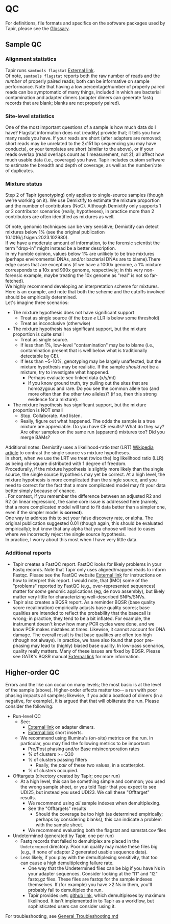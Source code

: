 # QC

For definitions, file formats and specifics on the software packages used by Tapir, please see the [Glossary](Glossary.md).

## Sample QC

### Alignment statistics
Tapir runs `samtools flagstat` [External link](http://www.htslib.org/doc/samtools-flagstat.html). <br>
Of note, `samtools flagstat` reports both the raw number of reads and the *number* of properly paired reads; both can be informative on sample performance. 
Note that having a low percentage/number of properly paired reads can be symptomatic of many things, 
included in which are bacterial contamination and adapter dimers (adapter dimers can generate fastq records that are blank; blanks are not properly paired).

### Site-level statistics
One of the most important questions of a sample is how much data do I have? Flagstat information does not (readily) provide that; it tells you how many reads you have. 
If your reads are short (after adapters are removed; short reads may be unrelated to the 2x151 bp sequencing you may have conducts), or your templates are short (similar to the above), or if your reads overlap (read overlaps count as 1 measurement, not 2); all affect how much usable data (i.e., coverage) you have. 
Tapir includes custom software to estimate the breadth and depth of coverage, as well as the number/rate of duplicates.

### Mixture status
Step 2 of Tapir (genotyping) only applies to single-source samples (though we're working on it). We use Demixtify to estimate the mixture proportion and the number of contributors (NoC). Although Demixtify only supports 1 or 2 contributor scenarios (really, hypotheses), 
in practice more than 2 contributors are often identified as mixtures as well. <br>

Of note, genomic techniques can be very sensitive; Demixtify can detect mixtures below 1% (see the original publication 10.1016/j.fsigen.2023.102980). <br> If we have a moderate amount of information, to the forensic scientist the term "drop-in" might instead be a better description. <br>
In my humble opinion, values below 1% are unlikely to be true mixtures (perhaps environmental DNAs, and/or bacterial DNAs are to blame).There edge cases that are exceptions (if we have a 1000x genome, a 1% mixture corresponds to a 10x and 990x genome, respectively; in this very non-forensic example, maybe treating the 10x genome as "real" is not so far-fetched).
<br>
We highly recommend developing an interpretation scheme for mixtures. Here is an example, and note that both the scheme and the cutoffs involved should be empirically determined.<br>
Let's imagine three scenarios:
- The mixture hypothesis does not have significant support
  - Treat as single source (if the *base e* LLR is below some threshold)
  - Treat as inconclusive (otherwise)
- The mixture hypothesis has significant support, but the mixture proportion is quite small
  - Treat as single source.
  - If less than 1%, low-level "contamination" may be to blame (i.e., contamination present that is well below what is traditionally detectable by CE).
  - If less than ~5-10%, genotyping may be largely unaffected, but the mixture hypothesis may be realistic. If the sample *should not* be a mixture, try to investigate what happened.
    - Perhaps evaluate sex-linked data (x/y/mt)
	- If you know ground truth, try pulling out the sites that are homozygous and rare. Do you see the common allele too (and more often than the other two alleles)? (if so, then this strong evidence for a mixture).
- The mixture hypothesis has significant support, but the mixture proportion is NOT small
  - Stop. Collaborate. And listen.
  - Really, figure out what happened. The odds the sample is a true mixture are appreciable. Do you have CE results? What do they say? Are other samples on the same run (apparent) mixtures too? Did you merge BAMs?
  
Additional notes:
Demixtify uses a likelihood-ratio *test* (LRT) [Wikipedia article](https://en.wikipedia.org/wiki/Likelihood-ratio_test) to contrast the single source vs mixture hypotheses. <br>
In short, when we use the LRT we treat (twice the) log likelihood ratio (LLR) as being chi-square distributed with 1 degree of freedom. <br>
Procedurally, if the mixture hypothesis is slightly more likely than the single source, the single source hypothesis may yet be correct.
 At a high level, the mixture hypothesis is more complicated than the single source, and you need to correct for the fact that a more complicated model may fit your data better simply because of chance. <br>. For context, if you remember the difference between an adjusted R2 and R2 (in linear regression), the same core issue is addressed here (namely, that a more complicated model will tend to fit data better than a simpler one, even if the simpler model is **correct**). <br>
One way to address this to set your false discovery rate, or alpha. The original publication suggested 0.01 (though again, this should be evaluated empirically); but know that any alpha that you choose will lead to cases where we incorrectly reject the single source hypothesis.<br>
In practice, I worry about this most when I have very little data.

### Additional reports

- Tapir creates a FastQC report. FastQC looks for likely problems in your Fastq records. Note that Tapir only uses aligned/mapped reads to inform Fastqc. Please see the FastQC website [External link](https://www.bioinformatics.babraham.ac.uk/projects/fastqc/) for instructions on how to interpret this report. I would note, that (IMO) some of the "problems" reported by FastQC (e.g., over-represented sequences) matter for *some* genomic applications (eg, de novo assembly), but likely matter very little for characterizing well-described SNPs/SNVs.
- Tapir also creates a BQSR report. As a reminder BQSR (base quality score recalibration) empirically adjusts base quality scores; base qualities are intended to reflect the probability that the basecall is wrong; in practice, they tend to be a bit inflated. For example, the instrument doesn't know how many PCR cycles were done, and we know PCR makes mistakes at times. Likewise, it cannot account for DNA damage. The overall result is that base qualities are often too high (though not always). In practice, we have also found that poor pre-phasing may lead to (highly) biased base quality. In low-pass scenarios, quality really matters.  Many of these issues are fixed by BQSR. Please see GATK's BQSR manual [External link](https://gatk.broadinstitute.org/hc/en-us/articles/360035890531-Base-Quality-Score-Recalibration-BQSR) for more information.


## Higher-order QC

Errors and the like can occur on many levels; the most basic is at the level of the sample (above).
Higher-order effects matter too-- a run with poor phasing impacts all samples; likewise, if you add a boatload of dimers (in a negative, for example), it is argued that that will obliterate the run. Please consider the following:
-  Run-level QC
   -  See:
      -  [External link](https://knowledge.illumina.com/library-preparation/general/library-preparation-general-troubleshooting-list/000001911) on adapter dimers.
      -  [External link](https://knowledge.illumina.com/library-preparation/general/library-preparation-general-reference_material-list/000003874) short inserts.
   -  We recommend using Illumina's (on-site) metrics on the run. In particular, you may find the following metrics to be important:
      -  Pre/Post phasing and/or Base misincorporation rates
      -  % of clusters >= Q30
      -  % of clusters passing filters
         - Really, the *pair* of these two values, in a scatterplot.
      -  % of clusters occupied. 
-  Offtargets (directory created by Tapir; one per run)
   -  At a high level, this can be something simple and common; you used the wrong sample sheet, or you told Tapir that you expect to see UDI25, but instead you used UDI23. We call these "Offtarget" results.
       -  We recommend using *all* sample indexes when demultiplexing.
       -  See the "Offtargets" results
          -  Should the coverage be too high (as determined empirically; perhaps by considering blanks), this can indicate a problem with the sample sheet.
	  -  We recommend evaluating both the flagstat and samstat.cov files
-  Undetermined (generated by Tapir, one per run)
   -  Fastq records that failed to demultiplex are placed in the `Undetermined` directory. Poor run quality may make these files big (e.g., if none of adapter 2 generated usable sequence data).
   -  Less likely, if you play with the demultiplexing sensitivity, that too can cause a high demultiplexing failure rate.
      -  One way that the Undetermined files can be big if you have Ns in your adapter sequences. Consider looking at the "I1" and "I2" fastq.gz files. These files are fastqs for the sample indexes themselves. If (for example) you have >2 Ns in them, you'll probably fail to demultiplex the run. 
	  -  Tapir provides `deML` [github link](https://github.com/grenaud/deML), which demultiplexes by maximum likelihood. It isn't implemented in to Tapir as a workflow, but sophisticated users can consider using it.
	  
For troubleshooting, see [General_Troubleshooting.md](General_Troubleshooting.md)	 
